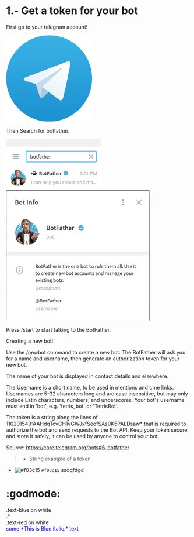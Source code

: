 # 1.- Get a token for your bot

First go to your telegram account!

![](Images/1.png)

Then Search for botfather.

![](Images/3.png)
![](Images/2.png)

Press /start to start talking to the BotFather.

Creating a new bot!

Use the /newbot command to create a new bot. The BotFather will ask you for a name and username, then generate an authorization token for your new bot.

The name of your bot is displayed in contact details and elsewhere.

The Username is a short name, to be used in mentions and t.me links. Usernames are 5-32 characters long and are case insensitive, but may only include Latin characters, numbers, and underscores. Your bot's username must end in 'bot', e.g. 'tetris_bot' or 'TetrisBot'.

The token is a string along the lines of 110201543:AAHdqTcvCH1vGWJxfSeofSAs0K5PALDsaw* that is required to authorize the bot and send requests to the Bot API. Keep your token secure and store it safely, it can be used by anyone to control your bot.

Source:
https://core.telegram.org/bots#6-botfather

> * String example of a token
- ![#f03c15](https://placehold.it/15/f03c15/000000?text=+) `#f03c15` ssdgfdgd
# :godmode:
<div class="text-blue mb-2">
  .text-blue on white
</div>

<div class="text-red">
  .*
</div>
</div>
<div class="text-red mb-2">
  .text-red on white
</div>
<span style="color:blue">some *This is Blue italic.* text</span>
